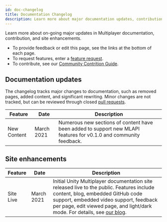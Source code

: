 ```yaml
---
id: doc-changelog
title: Documentation Changelog
description: Learn more about major documentation updates, contribution notes, and site development for Unity Multiplayer.
---
```


Learn more about on-going major updates in Multiplayer documentation, contribution, and site enhancements. 

* To provide feedback or edit this page, see the links at the bottom of each page. 
* To request features, enter a [feature request](https://github.com/Unity-Technologies/com.unity.multiplayer.docs/issues/new?assignees=&labels=type%3Afeature&template=feature_request.md&title=).
* To contribute, see our [Community Contrition Guide](https://github.com/Unity-Technologies/com.unity.multiplayer.docs/wiki).

## Documentation updates

The changelog tracks major changes to documentation, such as removed pages, added content, and significant rewriting. Minor changes are not tracked, but can be reviewed through closed [pull requests](https://github.com/Unity-Technologies/com.unity.multiplayer.docs/pulls?q=is%3Apr+is%3Aclosed+label%3Aupdate).

| Feature | Date | Description |
| -- | -- | -- |
| New Content | March 2021 | Numerous new sections of content have been added to support new MLAPI features for v0.1.0 and community feedback. |

## Site enhancements

| Feature | Date | Description |
| -- | -- | -- |
| Site Live | March 2021 | Initial Unity Multiplayer documentation site released live to the public. Features include content, blog, embedded GitHub code support, embedded video support, feedback per page, edit viewed page, and light/dark mode. For details, see [our blog](/blog/2021/02/11/welcome). |